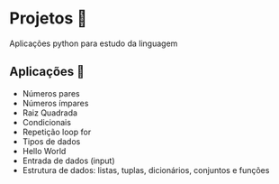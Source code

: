 # Projetos :rocket:

Aplicações python para estudo da linguagem

## Aplicações :robot:
- Números pares
- Números ímpares
- Raiz Quadrada
- Condicionais
- Repetição loop for
- Tipos de dados
- Hello World
- Entrada de dados (input)
- Estrutura de dados: listas, tuplas, dicionários, conjuntos e funções

